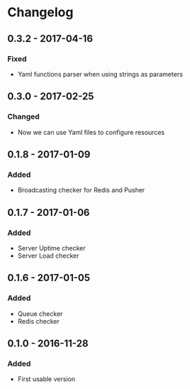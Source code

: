 # Changelog

## 0.3.2 - 2017-04-16
### Fixed
- Yaml functions parser when using strings as parameters

## 0.3.0 - 2017-02-25
### Changed
- Now we can use Yaml files to configure resources

## 0.1.8 - 2017-01-09
### Added
- Broadcasting checker for Redis and Pusher

## 0.1.7 - 2017-01-06
### Added
- Server Uptime checker 
- Server Load checker 

## 0.1.6 - 2017-01-05
### Added
- Queue checker 
- Redis checker

## 0.1.0 - 2016-11-28
### Added
- First usable version 
